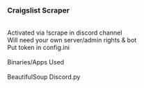 <h3>Craigslist Scraper</h3>
<br />
Activated via !scrape in discord channel <br />
Will need your own server/admin rights & bot <br />
Put token in config.ini <br />
<br />
Binaries/Apps Used
<br/><br />
BeautifulSoup
Discord.py